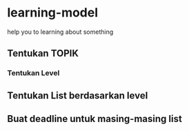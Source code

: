 # learning-model
help you to learning about something


## Tentukan TOPIK
### Tentukan Level
## Tentukan List berdasarkan level
## Buat deadline untuk masing-masing list
